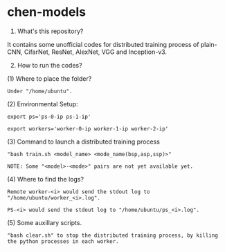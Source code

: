 # chen-models

1. What's this repository?

  It contains some unofficial codes for distributed training process of plain-CNN, CifarNet, ResNet, AlexNet, VGG and Inception-v3.
  
2. How to run the codes?

  (1) Where to place the folder?
  
    Under "/home/ubuntu".
    
  (2) Environmental Setup:
  
    export ps='ps-0-ip ps-1-ip'
    
    export workers='worker-0-ip worker-1-ip worker-2-ip'

  (3) Command to launch a distributed training process
  
    "bash train.sh <model_name> <mode_name(bsp,asp,ssp)>"

	NOTE: Some "<model>-<mode>" pairs are not yet available yet.
    
  (4) Where to find the logs?
  
    Remote worker-<i> would send the stdout log to "/home/ubuntu/worker_<i>.log".
    
    PS-<i> would send the stdout log to "/home/ubuntu/ps_<i>.log".
    
   (5) Some auxillary scripts.
   
    "bash clear.sh" to stop the distributed training process, by killing the python processes in each worker.
